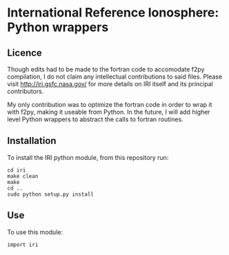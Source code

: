 # International Reference Ionosphere: Python wrappers

## Licence

Though edits had to be made to the fortran code to accomodate f2py compilation, I do not claim any intellectual contributions to said files.
Please visit <http://iri.gsfc.nasa.gov/> for more details on IRI itself and its principal contributors.

My only contribution was to optimize the fortran code in order to wrap it with f2py, making it useable from Python. 
In the future, I will add higher level Python wrappers to abstract the calls to fortran routines.

## Installation

To install the IRI python module, from this repository run:

    cd iri
    make clean
    make
    cd ..
    sudo python setup.py install

## Use

To use this module:

    import iri

